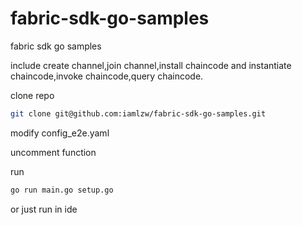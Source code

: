 # fabric-sdk-go-samples

fabric sdk go samples

include create channel,join channel,install chaincode and instantiate chaincode,invoke chaincode,query chaincode.

clone repo
```bash
git clone git@github.com:iamlzw/fabric-sdk-go-samples.git
```
modify config_e2e.yaml

uncomment function

run
```bash
go run main.go setup.go
```
or just run in ide